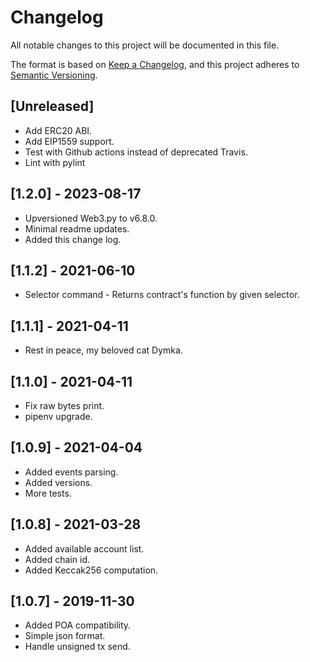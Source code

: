 # Changelog

All notable changes to this project will be documented in this file.

The format is based on [Keep a Changelog](https://keepachangelog.com/en/1.0.0/),
and this project adheres to [Semantic Versioning](https://semver.org/spec/v2.0.0.html).


## [Unreleased]

- Add ERC20 ABI.
- Add EIP1559 support.
- Test with Github actions instead of deprecated Travis.
- Lint with pylint


## [1.2.0] - 2023-08-17

- Upversioned Web3.py to v6.8.0.
- Minimal readme updates.
- Added this change log.


## [1.1.2] - 2021-06-10

- Selector command - Returns contract's function by given selector.


## [1.1.1] - 2021-04-11

- Rest in peace, my beloved cat Dymka.


## [1.1.0] - 2021-04-11

- Fix raw bytes print.
- pipenv upgrade.


## [1.0.9] - 2021-04-04

- Added events parsing.
- Added versions.
- More tests.


## [1.0.8] - 2021-03-28

- Added available account list.
- Added chain id.
- Added Keccak256 computation.


## [1.0.7] - 2019-11-30

- Added POA compatibility.
- Simple json format.
- Handle unsigned tx send.
